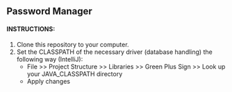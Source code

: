 ## Password Manager

#### INSTRUCTIONS:

1. Clone this repository to your computer.
2. Set the CLASSPATH of the necessary driver (database handling) the following way (IntelliJ):
    - File >> Project Structure >> Libraries >> Green Plus Sign >> Look up your JAVA_CLASSPATH directory
    - Apply changes
